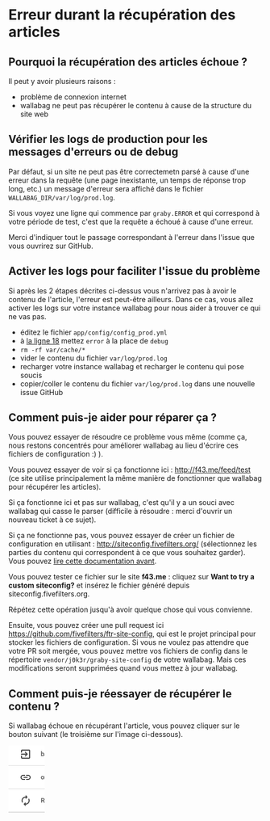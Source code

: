 # Erreur durant la récupération des articles

## Pourquoi la récupération des articles échoue ?

Il peut y avoir plusieurs raisons :

-   problème de connexion internet
-   wallabag ne peut pas récupérer le contenu à cause de la structure du site web

## Vérifier les logs de production pour les messages d'erreurs ou de debug

Par défaut, si un site ne peut pas être correctemetn parsé à cause d'une erreur dans la requête (une page inexistante, un temps de réponse trop long, etc.) un message d'erreur sera affiché dans le fichier `WALLABAG_DIR/var/log/prod.log`.

Si vous voyez une ligne qui commence par `graby.ERROR` et qui correspond à votre période de test, c'est que la requête a échoué à cause d'une erreur.

Merci d'indiquer tout le passage correspondant à l'erreur dans l'issue que vous ouvrirez sur GitHub.

## Activer les logs pour faciliter l'issue du problème

Si après les 2 étapes décrites ci-dessus vous n'arrivez pas à avoir le contenu de l'article, l'erreur est peut-être ailleurs.
Dans ce cas, vous allez activer les logs sur votre instance wallabag pour nous aider à trouver ce qui ne vas pas.

- éditez le fichier `app/config/config_prod.yml`
- à [la ligne 18](https://github.com/wallabag/wallabag/blob/master/app/config/config_prod.yml#L18) mettez `error` à la place de `debug`
- `rm -rf var/cache/*`
- vider le contenu du fichier `var/log/prod.log`
- recharger votre instance wallabag et recharger le contenu qui pose soucis
- copier/coller le contenu du fichier `var/log/prod.log` dans une nouvelle issue GitHub

## Comment puis-je aider pour réparer ça ?

Vous pouvez essayer de résoudre ce problème vous même (comme ça, nous
restons concentrés pour améliorer wallabag au lieu d'écrire ces fichiers
de configuration :) ).

Vous pouvez essayer de voir si ça fonctionne ici :
[<http://f43.me/feed/test>](http://f43.me/feed/test) (ce site utilise
principalement la même manière de fonctionner que wallabag pour
récupérer les articles).

Si ça fonctionne ici et pas sur wallabag, c'est qu'il y a un souci avec
wallabag qui casse le parser (difficile à résoudre : merci d'ouvrir un
nouveau ticket à ce sujet).

Si ça ne fonctionne pas, vous pouvez essayer de créer un fichier de
configuration en utilisant :
[<http://siteconfig.fivefilters.org/>](http://siteconfig.fivefilters.org/)
(sélectionnez les parties du contenu qui correspondent à ce que vous
souhaitez garder). Vous pouvez [lire cette documentation
avant](http://help.fivefilters.org/customer/en/portal/articles/223153-site-patterns).

Vous pouvez tester ce fichier sur le site **f43.me** : cliquez sur
**Want to try a custom siteconfig?** et insérez le fichier généré depuis
siteconfig.fivefilters.org.

Répétez cette opération jusqu'à avoir quelque chose qui vous convienne.

Ensuite, vous pouvez créer une pull request ici
[<https://github.com/fivefilters/ftr-site-config>](https://github.com/fivefilters/ftr-site-config),
qui est le projet principal pour stocker les fichiers de configuration.
Si vous ne voulez pas attendre que votre PR soit mergée, vous pouvez mettre vos fichiers de config dans le répertoire `vendor/j0k3r/graby-site-config` de votre wallabag. Mais ces modifications seront supprimées quand vous mettez à jour wallabag.

## Comment puis-je réessayer de récupérer le contenu ?

Si wallabag échoue en récupérant l'article, vous pouvez cliquer sur le
bouton suivant (le troisième sur l'image ci-dessous).

![Réessayer de récupérer le contenu](../../img/user/refetch.png)
